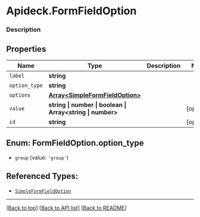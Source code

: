 # Apideck.FormFieldOption

### Description

## Properties
Name | Type | Description | Notes
------------ | ------------- | ------------- | -------------
`label` | **string** |  | 
`option_type` | **string** |  | 
`options` | [**Array&lt;SimpleFormFieldOption&gt;**](SimpleFormFieldOption.md) |  | 
`value` | **string \| number \| boolean \| Array&lt;string \| number&gt;** |  | [optional] 
`id` | **string** |  | [optional] 





<a name="FormFieldOptionOptionType"></a>
## Enum: FormFieldOption.option_type


* `group` (value: `'group'`)




## Referenced Types:


* [`SimpleFormFieldOption`](SimpleFormFieldOption.md)

---

[[Back to top]](#) [[Back to API list]](../../../../README.md#documentation-for-api-endpoints) [[Back to README]](../../../../README.md)


